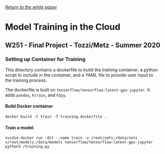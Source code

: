 [_Return to the white paper_](https://github.com/gregtozzi/deep_learning_celnav#Train)

# Model Training in the Cloud
## W251 - Final Project - Tozzi/Metz - Summer 2020
### Setting up Container for Training

This directory contains a dockerfile to build the training container, a python script to include in the container, and a YAML file to provide user input to the training process.

The dockerfile is built on `tensorflow/tensorflow:latest-gpu-jupyter`.  It adds `pandas`, `ktrain`, and `h5py`.

#### Build Docker container

`docker build -t train -f training.dockerfile .`

#### Train a model

`nvidia-docker run -dit --name train -v /root/sets:/data/sets -v/root/models:/data/models tensorflow/tensorflow:latest-gpu-jupyter python3 /training.py`
